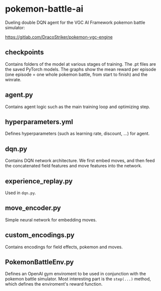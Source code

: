 # pokemon-battle-ai
Dueling double DQN agent for the VGC AI Framework pokemon battle simulator:

https://gitlab.com/DracoStriker/pokemon-vgc-engine

## checkpoints
Contains folders of the model at various stages of training. The .pt files
are the saved PyTorch models. The graphs show the mean reward per episode (one episode = one whole pokemon battle, from start to finish) and the winrate.

## agent.py
Contains agent logic such as the main training loop and optimizing step. 

## hyperparameters.yml
Defines hyperparameters (such as learning rate, discount, ...) for agent.

## dqn.py
Contains DQN network architecture. We first embed moves, and then feed the concatenated field features and move features into the network.

## experience_replay.py
Used in `dqn.py`.

## move_encoder.py
Simple neural network for embedding moves.

## custom_encodings.py
Contains encodings for field effects, pokemon and moves.

## PokemonBattleEnv.py
Defines an OpenAI gym enviroment to be used in conjunction with the pokemon battle simulator. Most interesting part is the `step(...)` method, which defines the enviroment's reward function. 
